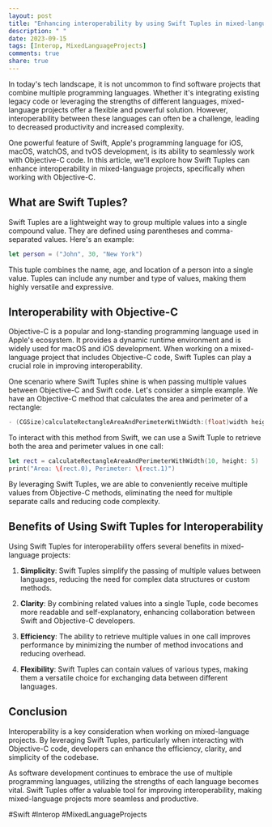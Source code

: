 ```yaml
---
layout: post
title: "Enhancing interoperability by using Swift Tuples in mixed-language projects."
description: " "
date: 2023-09-15
tags: [Interop, MixedLanguageProjects]
comments: true
share: true
---
```


In today's tech landscape, it is not uncommon to find software projects that combine multiple programming languages. Whether it's integrating existing legacy code or leveraging the strengths of different languages, mixed-language projects offer a flexible and powerful solution. However, interoperability between these languages can often be a challenge, leading to decreased productivity and increased complexity.

One powerful feature of Swift, Apple's programming language for iOS, macOS, watchOS, and tvOS development, is its ability to seamlessly work with Objective-C code. In this article, we'll explore how Swift Tuples can enhance interoperability in mixed-language projects, specifically when working with Objective-C.

## What are Swift Tuples?

Swift Tuples are a lightweight way to group multiple values into a single compound value. They are defined using parentheses and comma-separated values. Here's an example:

```swift
let person = ("John", 30, "New York")
```

This tuple combines the name, age, and location of a person into a single value. Tuples can include any number and type of values, making them highly versatile and expressive.

## Interoperability with Objective-C

Objective-C is a popular and long-standing programming language used in Apple's ecosystem. It provides a dynamic runtime environment and is widely used for macOS and iOS development. When working on a mixed-language project that includes Objective-C code, Swift Tuples can play a crucial role in improving interoperability.

One scenario where Swift Tuples shine is when passing multiple values between Objective-C and Swift code. Let's consider a simple example. We have an Objective-C method that calculates the area and perimeter of a rectangle:

```objective-c
- (CGSize)calculateRectangleAreaAndPerimeterWithWidth:(float)width height:(float)height;
```

To interact with this method from Swift, we can use a Swift Tuple to retrieve both the area and perimeter values in one call:

```swift
let rect = calculateRectangleAreaAndPerimeterWithWidth(10, height: 5)
print("Area: \(rect.0), Perimeter: \(rect.1)")
```

By leveraging Swift Tuples, we are able to conveniently receive multiple values from Objective-C methods, eliminating the need for multiple separate calls and reducing code complexity.

## Benefits of Using Swift Tuples for Interoperability

Using Swift Tuples for interoperability offers several benefits in mixed-language projects:

1. **Simplicity**: Swift Tuples simplify the passing of multiple values between languages, reducing the need for complex data structures or custom methods.

2. **Clarity**: By combining related values into a single Tuple, code becomes more readable and self-explanatory, enhancing collaboration between Swift and Objective-C developers.

3. **Efficiency**: The ability to retrieve multiple values in one call improves performance by minimizing the number of method invocations and reducing overhead.

4. **Flexibility**: Swift Tuples can contain values of various types, making them a versatile choice for exchanging data between different languages.

## Conclusion

Interoperability is a key consideration when working on mixed-language projects. By leveraging Swift Tuples, particularly when interacting with Objective-C code, developers can enhance the efficiency, clarity, and simplicity of the codebase.

As software development continues to embrace the use of multiple programming languages, utilizing the strengths of each language becomes vital. Swift Tuples offer a valuable tool for improving interoperability, making mixed-language projects more seamless and productive.

#Swift #Interop #MixedLanguageProjects
